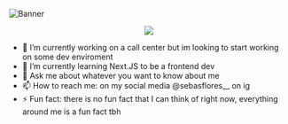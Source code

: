 
![Banner](https://github.com/Sebs14/Sebs14/blob/main/Sebastián%20Flores.gif)
<!-- retro visitor counter -->  
<p align="center">   
  <img src="https://profile-counter.glitch.me/Sebs14/count.svg" />  
</p> 


- 🔭 I’m currently working on a call center but im looking to start working on some dev enviroment
- 🌱 I’m currently learning Next.JS to be a frontend dev
- 💬 Ask me about whatever you want to know about me
- 📫 How to reach me: on my social media @sebasflores__ on ig
- ⚡ Fun fact: there is no fun fact that I can think of right now, everything around me is a fun fact tbh
